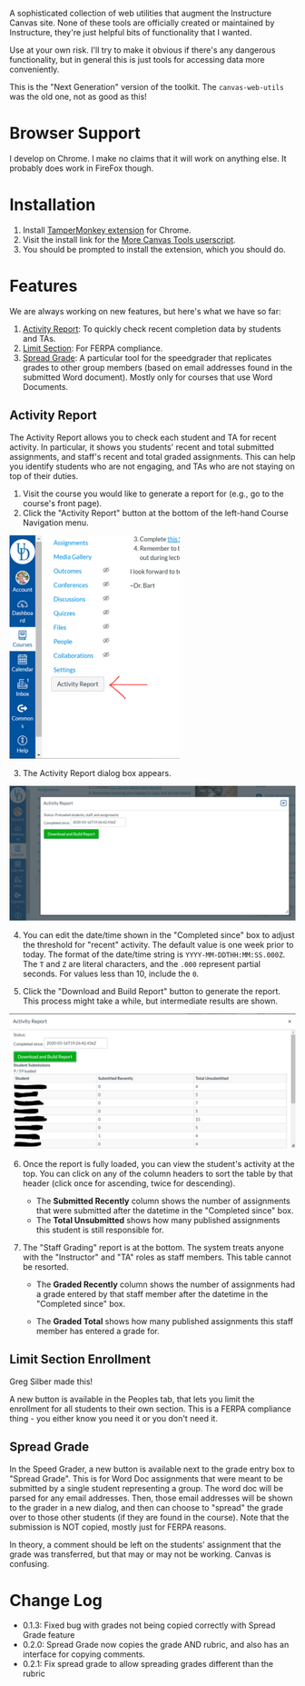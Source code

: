 A sophisticated collection of web utilities that augment the Instructure Canvas site. None of these tools are officially created or maintained by Instructure, they're just helpful bits of functionality that I wanted.

Use at your own risk. I'll try to make it obvious if there's any dangerous functionality, but in general this is just tools for accessing data more conveniently.

This is the "Next Generation" version of the toolkit. The `canvas-web-utils` was the old one, not as good as this!


# Browser Support

I develop on Chrome. I make no claims that it will work on anything else. It probably does work in FireFox though.

# Installation

1. Install [TamperMonkey extension](https://chrome.google.com/webstore/detail/tampermonkey/dhdgffkkebhmkfjojejmpbldmpobfkfo?hl=en) for Chrome.
2. Visit the install link for the [More Canvas Tools userscript](https://ud-cis-teaching.github.io/more-canvas-tools/more-canvas-tools.user.js).
3. You should be prompted to install the extension, which you should do.

# Features

We are always working on new features, but here's what we have so far:

1. [Activity Report](#activity-report): To quickly check recent completion data by students and TAs.
2. [Limit Section](#limit-section-enrollment): For FERPA compliance.
3. [Spread Grade](#spread-grade): A particular tool for the speedgrader that replicates grades to other group members (based on email addresses found in the submitted Word document). Mostly only for courses that use Word Documents.

## Activity Report

The Activity Report allows you to check each student and TA for recent activity. In particular, it shows you students' recent and total submitted assignments, and staff's recent and total graded assignments. This can help you identify students who are not engaging, and TAs who are not staying on top of their duties.

1. Visit the course you would like to generate a report for (e.g., go to the course's front page).
2. Click the "Activity Report" button at the bottom of the left-hand Course Navigation menu.

<img src="docs/activity_report/activity_report_start.png" title="Activity Report Button in Course Navigation Menu" width="300px">

3. The Activity Report dialog box appears.

![Activity Report Dialog Box](docs/activity_report/activity_report_dialog.png)

4. You can edit the date/time shown in the "Completed since" box to adjust the threshold for "recent" activity. The default value is one week prior to today. The format of the date/time string is `YYYY-MM-DDTHH:MM:SS.000Z`. The `T` and `Z` are literal characters, and the `.000` represent partial seconds. For values less than 10, include the `0`.

5. Click the "Download and Build Report" button to generate the report. This process might take a while, but intermediate results are shown.

![Activity Report In Progress](docs/activity_report/activity_report_progress.png)

6. Once the report is fully loaded, you can view the student's activity at the top. You can click on any of the column headers to sort the table by that header (click once for ascending, twice for descending).
      * The **Submitted Recently** column shows the number of assignments that were submitted after the datetime in the "Completed since" box.
      * The **Total Unsubmitted** shows how many published assignments this student is still responsible for. 

7. The "Staff Grading" report is at the bottom. The system treats anyone with the "Instructor" and "TA" roles as staff members. This table cannot be resorted.
      * The **Graded Recently** column shows the number of assignments had a grade entered by that staff member after the datetime in the "Completed since" box.
  
      * The **Graded Total** shows how many published assignments this staff member has entered a grade for. 

## Limit Section Enrollment

Greg Silber made this!

A new button is available in the Peoples tab, that lets you limit the enrollment for all students to their own section. This is a FERPA compliance thing - you either know you need it or you don't need it.

## Spread Grade

In the Speed Grader, a new button is available next to the grade entry box to "Spread Grade". This is for Word Doc assignments that were meant to be submitted by a single student representing a group. The word doc will be parsed for any email addresses. Then, those email addresses will be shown to the grader in a new dialog, and then can choose to "spread" the grade over to those other students (if they are found in the course). Note that the submission is NOT copied, mostly just for FERPA reasons.

In theory, a comment should be left on the students' assignment that the grade was transferred, but that may or may not be working. Canvas is confusing.

# Change Log

* 0.1.3: Fixed bug with grades not being copied correctly with Spread Grade feature
* 0.2.0: Spread Grade now copies the grade AND rubric, and also has an interface for copying comments.
* 0.2.1: Fix spread grade to allow spreading grades different than the rubric